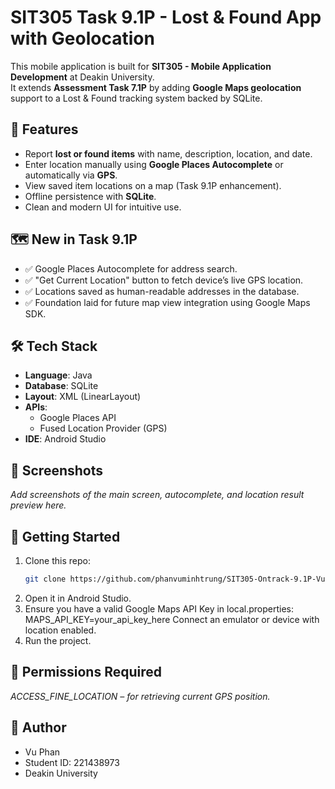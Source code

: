 # SIT305 Task 9.1P - Lost & Found App with Geolocation

This mobile application is built for **SIT305 - Mobile Application Development** at Deakin University.  
It extends **Assessment Task 7.1P** by adding **Google Maps geolocation** support to a Lost & Found tracking system backed by SQLite.

## 📱 Features

- Report **lost or found items** with name, description, location, and date.
- Enter location manually using **Google Places Autocomplete** or automatically via **GPS**.
- View saved item locations on a map (Task 9.1P enhancement).
- Offline persistence with **SQLite**.
- Clean and modern UI for intuitive use.

## 🗺️ New in Task 9.1P

- ✅ Google Places Autocomplete for address search.
- ✅ "Get Current Location" button to fetch device’s live GPS location.
- ✅ Locations saved as human-readable addresses in the database.
- ✅ Foundation laid for future map view integration using Google Maps SDK.

## 🛠 Tech Stack

- **Language**: Java
- **Database**: SQLite
- **Layout**: XML (LinearLayout)
- **APIs**:
   - Google Places API
   - Fused Location Provider (GPS)
- **IDE**: Android Studio

## 📸 Screenshots

_Add screenshots of the main screen, autocomplete, and location result preview here._

## 🚀 Getting Started

1. Clone this repo:
   ```bash
   git clone https://github.com/phanvuminhtrung/SIT305-Ontrack-9.1P-VuPhan.git

2. Open it in Android Studio.
3. Ensure you have a valid Google Maps API Key in local.properties: MAPS_API_KEY=your_api_key_here
   Connect an emulator or device with location enabled.
4. Run the project.

## 🔐 Permissions Required
_ACCESS_FINE_LOCATION – for retrieving current GPS position._

## 👤 Author
- Vu Phan
- Student ID: 221438973
- Deakin University